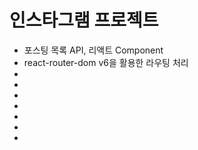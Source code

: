 # 인스타그램 프로젝트

<div>
  <ul>
    <li>포스팅 목록 API, 리액트 Component</li>
    <li>react-router-dom v6을 활용한 라우팅 처리</li>
    <li></li>
    <li></li>
    <li></li>
    <li></li>
    <li></li>
    <li></li>
    <li></li>
  </ul>
</div>
